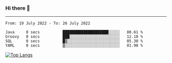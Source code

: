 ### Hi there 👋
---
<!--START_SECTION:waka-->

```text
From: 19 July 2022 - To: 26 July 2022

Java     0 secs          ████████████████████░░░░░   80.61 %
Groovy   0 secs          ███░░░░░░░░░░░░░░░░░░░░░░   12.10 %
SQL      0 secs          █▒░░░░░░░░░░░░░░░░░░░░░░░   05.30 %
YAML     0 secs          ▒░░░░░░░░░░░░░░░░░░░░░░░░   01.98 %
```

<!--END_SECTION:waka-->

[![Top Langs](https://github-readme-stats.vercel.app/api/top-langs/?username=HyunAh-iia&layout=compact)](https://github.com/anuraghazra/github-readme-stats)
<!--
**HyunAh-iia/HyunAh-iia** is a ✨ _special_ ✨ repository because its `README.md` (this file) appears on your GitHub profile.

Here are some ideas to get you started:

- 🔭 I’m currently working on ...
- 🌱 I’m currently learning ...
- 👯 I’m looking to collaborate on ...
- 🤔 I’m looking for help with ...
- 💬 Ask me about ...
- 📫 How to reach me: ...
- 😄 Pronouns: ...
- ⚡ Fun fact: ...
-->
